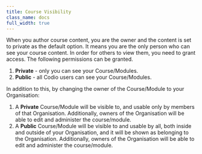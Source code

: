 ```yaml
---
title: Course Visibility
class_name: docs
full_width: true
---
```



When you author course content, you are the owner and the content is set to private as the default option. It means you are the only person who can see your course content. In order for others to view them, you need to grant access. The following permissions can be granted.

1. **Private** - only you can see your Course/Modules.
1. **Public** - all Codio users can see your Course/Modules.

In addition to this, by changing the owner of the Course/Module to your Organisation:

1. A **Private** Course/Module will be visible to, and usable only by members of that Organisation. Additionally, owners of the Organisation will be able to edit and administer the course/module.
1. A **Public** Course/Module will be visible to and usable by all, both inside and outside of your Organisation, and it will be shown as belonging to the Organisation. Additionally, owners of the Organisation will be able to edit and administer the course/module.
